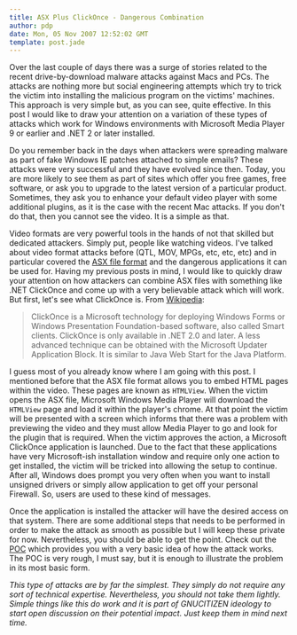 ```yaml
---
title: ASX Plus ClickOnce - Dangerous Combination
author: pdp
date: Mon, 05 Nov 2007 12:52:02 GMT
template: post.jade
---
```


Over the last couple of days there was a surge of stories related to the recent drive-by-download malware attacks against Macs and PCs. The attacks are nothing more but social engineering attempts which try to trick the victim into installing the malicious program on the victims' machines. This approach is very simple but, as you can see, quite effective. In this post I would like to draw your attention on a variation of these types of attacks which work for Windows environments with Microsoft Media Player 9 or earlier and .NET 2 or later installed.

Do you remember back in the days when attackers were spreading malware as part of fake Windows IE patches attached to simple emails? These attacks were very successful and they have evolved since then. Today, you are more likely to see them as part of sites which offer you free games, free software, or ask you to upgrade to the latest version of a particular product. Sometimes, they ask you to enhance your default video player with some additional plugins, as it is the case with the recent Mac attacks. If you don't do that, then you cannot see the video. It is a simple as that.

Video formats are very powerful tools in the hands of not that skilled but dedicated attackers. Simply put, people like watching videos. I've talked about video format attacks before (QTL, MOV, MPGs, etc, etc, etc) and in particular covered the [ASX file format](/blog/backdooring-windows-media-files) and the dangerous applications it can be used for. Having my previous posts in mind, I would like to quickly draw your attention on how attackers can combine ASX files with something like .NET ClickOnce and come up with a very believable attack which will work. But first, let's see what ClickOnce is. From [Wikipedia](http://en.wikipedia.org/wiki/ClickOnce):

> ClickOnce is a Microsoft technology for deploying Windows Forms or Windows Presentation Foundation-based software, also called Smart clients. ClickOnce is only available in .NET 2.0 and later. A less advanced technique can be obtained with the Microsoft Updater Application Block. It is similar to Java Web Start for the Java Platform.

I guess most of you already know where I am going with this post. I mentioned before that the ASX file format allows you to embed HTML pages within the video. These pages are known as `HTMLView`. When the victim opens the ASX file, Microsoft Windows Media Player will download the `HTMLView` page and load it within the player's chrome. At that point the victim will be presented with a screen which informs that there was a problem with previewing the video and they must allow Media Player to go and look for the plugin that is required. When the victim approves the action, a Microsoft ClickOnce application is launched. Due to the fact that these applications have very Microsoft-ish installation window and require only one action to get installed, the victim will be tricked into allowing the setup to continue. After all, Windows does prompt you very often when you want to install unsigned drivers or simply allow application to get off your personal Firewall. So, users are used to these kind of messages.

Once the application is installed the attacker will have the desired access on that system. There are some additional steps that needs to be performed in order to make the attack as smooth as possible but I will keep these private for now. Nevertheless, you should be able to get the point. Check out the [POC](/files/2007/11/clickonce-poc.asx) which provides you with a very basic idea of how the attack works. The POC is very rough, I must say, but it is enough to illustrate the problem in its most basic form.

_This type of attacks are by far the simplest. They simply do not require any sort of technical expertise. Nevertheless, you should not take them lightly. Simple things like this do work and it is part of GNUCITIZEN ideology to start open discussion on their potential impact. Just keep them in mind next time._
